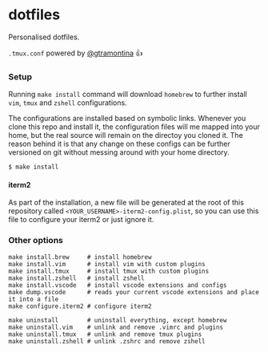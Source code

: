 dotfiles
========

Personalised dotfiles.

`.tmux.conf` powered by [@gtramontina](https://github.com/gtramontina) :+1:

### Setup

Running `make install` command will download `homebrew` to further install `vim`, `tmux` and `zshell` configurations.

The configurations are installed based on symbolic links. Whenever you clone this repo and install it, the configuration files will me mapped into your home, but the real source will remain on the directoy you cloned it. The reason behind it is that any change on these configs can be further versioned on git without messing around with your home directory.

```
$ make install
```

#### iterm2

As part of the installation, a new file will be generated at the root of this
repository called `<YOUR_USERNAME>-iterm2-config.plist`, so you can use this file to
configure your iterm2 or just ignore it.

### Other options

```
make install.brew     # install homebrew
make install.vim      # install vim with custom plugins
make install.tmux     # install tmux with custom plugins
make install.zshell   # install zshell
make install.vscode   # install vscode extensions and configs
make dump.vscode      # reads your current vscode extensions and place it into a file
make configure.iterm2 # configure iterm2

make uninstall        # uninstall everything, except homebrew
make uninstall.vim    # unlink and remove .vimrc and plugins
make uninstall.tmux   # unlink and remove tmux plugins
make uninstall.zshell # unlink .zshrc and remove zshell
```
